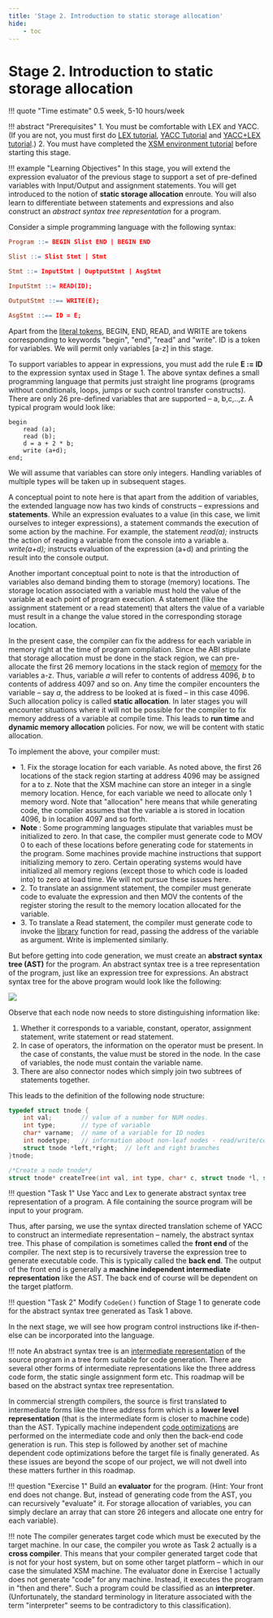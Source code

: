 ```yaml
---
title: 'Stage 2. Introduction to static storage allocation'
hide:
    - toc
---
```


# Stage 2. Introduction to static storage allocation



!!! quote "Time estimate"
    0.5 week, 5-10 hours/week

!!! abstract "Prerequisites"
    1. You must be comfortable with LEX and YACC. (If you are not, you must first do [LEX tutorial](lex.html), [YACC Tutorial](yacc.html) and [YACC+LEX tutorial](ywl.html).)
    2. You must have completed the [XSM environment tutorial](xsm-environment-tut.html) before starting this stage.

!!! example "Learning Objectives"
    In this stage, you will extend the expression evaluator of the previous stage to support a set of pre-defined
    variables with Input/Output and assignment statements. You will get introduced to the notion of **static storage allocation**
    enroute. You will also learn to differentiate between statements and expressions and also
    construct an _abstract syntax tree representation_ for a program.


Consider a simple programming language with the following syntax:


```lex
Program ::= BEGIN Slist END | BEGIN END

Slist ::= Slist Stmt | Stmt

Stmt ::= InputStmt | OuptputStmt | AsgStmt

InputStmt ::= READ(ID);

OutputStmt ::== WRITE(E);

AsgStmt ::== ID = E;

```

Apart from the [literal tokens](lex.html), BEGIN, END, READ, and WRITE are tokens corresponding to keywords "begin", "end", "read" and "write". ID is a token for variables. We will permit only variables \[a-z\] in this stage.

To support variables to appear in expressions, you must add the rule **E := ID** to the expression syntax used in Stage 1. The above syntax defines a small programming language that permits just straight line programs (programs without conditionals, loops, jumps or such control transfer constructs). There are only 26 pre-defined variables that are supported – a, b,c,..,z. A typical program would look like:

```
begin
    read (a);
    read (b);
    d = a + 2 * b;
    write (a+d);
end;
```

We will assume that variables can store only integers. Handling variables of multiple types will be taken up in subsequent stages.

A conceptual point to note here is that apart from the addition of variables, the extended language now has two kinds of constructs – expressions and **statements**. While an expression evaluates to a value (in this case, we limit ourselves to integer expressions), a statement commands the execution of some action by the machine. For example, the statement _read(a);_ instructs the action of reading a variable from the console into a variable a. _write(a+d);_ instructs evaluation of the expression (a+d) and printing the result into the console output.

Another important conceptual point to note is that the introduction of variables also demand binding them to storage (memory) locations. The storage location associated with a variable must hold the value of the variable at each point of program execution. A statement (like the assignment statement or a read statement) that alters the value of a variable must result in a change the value stored in the corresponding storage location.

In the present case, the compiler can fix the address for each variable in memory right at the time of program compilation. Since the ABI stipulate that storage allocation must be done in the stack region, we can pre-allocate the first 26 memory locations in the stack region of [memory](abi.html#nav-virtual-address-space-model) for the variables a-z. Thus, variable _a_ will refer to contents of address 4096, _b_ to contents of address 4097 and so on. Any time the compiler encounters the variable – say _a_, the address to be looked at is fixed – in this case 4096. Such allocation policy is called **static allocation**. In later stages you will encounter situations where it will not be possible for the compiler to fix memory address of a variable at compile time. This leads to **run time** and **dynamic memory allocation** policies. For now, we will be content with static allocation.

To implement the above, your compiler must:

*   1\. Fix the storage location for each variable. As noted above, the first 26 locations of the stack region starting at address 4096 may be assigned for a to z. Note that the XSM machine can store an integer in a single memory location. Hence, for each variable we need to allocate only 1 memory word. Note that "allocation" here means that while generating code, the compiler assumes that the variable a is stored in location 4096, b in location 4097 and so forth.
*   **Note** : Some programming languages stipulate that variables must be initialized to zero. In that case, the compiler must generate code to MOV 0 to each of these locations before generating code for statements in the program. Some machines provide machine instructions that support initializing memory to zero. Certain operating systems would have initialized all memory regions (except those to which code is loaded into) to zero at load time. We will not pursue these issues here.
*   2\. To translate an assignment statement, the compiler must generate code to evaluate the expression and then MOV the contents of the register storing the result to the memory location allocated for the variable.
*   3\. To translate a Read statement, the compiler must generate code to invoke the [library](abi.html#nav-eXpOS-system-library-interface) function for read, passing the address of the variable as argument. Write is implemented similarly.

But before getting into code generation, we must create an **abstract syntax tree (AST)** for the program. An abstract syntax tree is a tree representation of the program, just like an expression tree for expressions. An abstract syntax tree for the above program would look like the following:

![](img/ast_stage2.png)

Observe that each node now needs to store distinguishing information like:

1. Whether it corresponds to a variable, constant, operator, assignment statement, write statement or read statement.
2. In case of operators, the information on the operator must be present. In the case of constants, the value must be stored in the node. In the case of variables, the node must contain the variable name.
3. There are also connector nodes which simply join two subtrees of statements together.

This leads to the definition of the following node structure:

```c
typedef struct tnode {
	int val;	    // value of a number for NUM nodes.
	int type;	    // type of variable
	char* varname;	// name of a variable for ID nodes
	int nodetype;   // information about non-leaf nodes - read/write/connector/+/* etc.
	struct tnode *left,*right;	// left and right branches
}tnode;

/*Create a node tnode*/
struct tnode* createTree(int val, int type, char* c, struct tnode *l, struct tnode *r);
```

!!! question "Task 1"
    Use Yacc and Lex to generate abstract syntax tree representation of a program.
    A file containing the source program will be input to your program.

Thus, after parsing, we use the syntax directed translation scheme of YACC to construct an intermediate representation – namely, the abstract syntax tree. This phase of compilation is sometimes called the **front end** of the compiler. The next step is to recursively traverse the expression tree to generate executable code. This is typically called the **back end**. The output of the front end is generally a **machine independent intermediate representation** like the AST. The back end of course will be dependent on the target platform.


!!! question "Task 2"
    Modify `CodeGen()` function of Stage 1 to generate code for the abstract syntax tree generated as Task 1 above.

In the next stage, we will see how program control instructions like if-then-else can be incorporated into the language.


!!! note
    An abstract syntax tree is an [intermediate representation](https://en.wikipedia.org/wiki/Intermediate_representation) of the source program in a tree form suitable for code generation. There are several other forms of intermediate representations like the three address code form, the static single assignment form etc. This roadmap will be based on the abstract syntax tree representation.

In commercial strength compilers, the source is first translated to intermediate forms like the three address form which is a **lower level representation** (that is the intermediate form is closer to machine code) than the AST. Typically machine independent [code optimizations](https://en.wikipedia.org/wiki/Optimizing_compiler) are performed on the intermediate code and only then the back-end code generation is run. This step is followed by another set of machine dependent code optimizations before the target file is finally generated. As these issues are beyond the scope of our project, we will not dwell into these matters further in this roadmap.

!!! question "Exercise 1"
    Build an **evaluator** for the program. (Hint: Your front end does not change. But, instead of generating code from the AST, you can recursively "evaluate" it. For storage allocation of variables, you can simply declare an array that can store 26 integers and allocate one entry for each variable).

!!! note
    The compiler generates target code which must be executed by the target machine. In our case, the compiler you wrote as Task 2 actually is a **cross compiler**. This means that your compiler generated target code that is not for your host system, but on some other target platform – which in our case the simulated XSM machine. The evaluator done in Exercise 1 actually does not generate "code" for any machine. Instead, it executes the program in "then and there". Such a program could be classified as an **interpreter**. (Unfortunately, the standard terminology in literature associated with the term "interpreter" seems to be contradictory to this classification).

